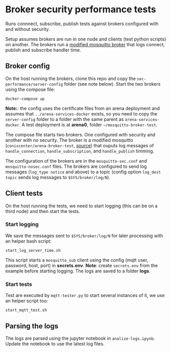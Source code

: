 # Broker security performance tests

Runs connnect, subscribe, publish tests against brokers configured with and without security.

Setup assumes brokers are run in one node and clients (test python scripts) on another. The brokers run a [modified mosquitto broker](https://github.com/SilverLineFramework/mosquitto-broker/tree/timing_log) that logs connect, publish and subscribe handler time.

## Broker config

On the host running the brokers, clone this repo and copy the `sec-performance/server-config` folder (see note below). Start the two brokers using the compose file:
```
docker-compose up
```

**Note:**: the config uses the certificate files from an arena deployment and assumes that `../arena-services-docker` exists, so you need to copy the `server-config` folder to a folder with the same parent as `arena-services-docker`. A test deployment is at **arena0**, folder `~/mosquitto-broker-test`.

The compose file starts two brokers. One configured with security and another with no security. The broker is a modified mosquitto (`conixcenter/arena-broker-test`, [source](https://github.com/SilverLineFramework/mosquitto-broker/tree/timing_log)) that ouputs log messages of `handle_connection`, `handle_subscription`, and `handle_publish` timming.

The configuration of the brokers are in the `mosquitto-sec.conf` and `mosquitto-nosec.conf` files. The brokers are configured to send log messages (`log_type notice` and above) to a topic (config option `log_dest topic` sends log messages to `$SYS/broker/log/N`).


## Client tests

On the host running the tests, we need to start logging (this can be on a third node) and then start the tests.

### Start logging

We save the messages sent to `$SYS/broker/log/N` for later processing with an helper bash script:
```
start_log_server_time.sh
```
This script starts a `mosquitto_sub` client using the config (mqtt user, password, host, port) in **secrets.env**.
**Note**: create `secrets.env` from the example before starting logging. The logs are saved to a folder **logs**.

### Start tests

Test are executed by `mqtt-tester.py` to start several instances of it, we use an helper script too:
```
start_mqtt_test.sh
```

## Parsing the logs

The logs are parsed using the jupyter notebook in `analize-logs.ipynb`. Update the notebook to use the latest log files.


